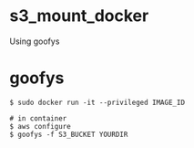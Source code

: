 # s3_mount_docker
Using goofys


# goofys
```
$ sudo docker run -it --privileged IMAGE_ID

# in container 
$ aws configure
$ goofys -f S3_BUCKET YOURDIR
```
